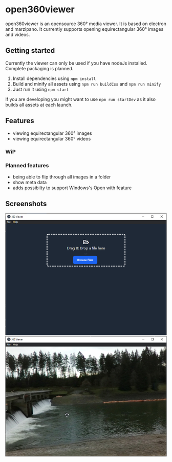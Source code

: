 # open360viewer
open360viewer is an opensource 360° media viewer. It is based on electron and marzipano. It currently supports opening equirectangular 360° images and videos.

## Getting started
Currently the viewer can only be used if you have nodeJs installed. Complete packaging is planned.
1. Install dependencies using `npm install`
2. Build and minify all assets using `npm run buildCss` and `npm run minify`
3. Just run it using `npm start`

If you are developing you might want to use `npm run startDev` as it also builds all assets at each launch.
## Features
- viewing equirectangular 360° images
- viewing equirectangular 360° videos
### WiP
### Planned features
- being able to flip through all images in a folder
- show meta data
- adds possibilty to support Windows's Open with feature
## Screenshots

![App when no game is loaded](https://github.com/TheGreyDiamond/open360viewer/blob/central/screenshots/noImageLoaded.png?raw=true)
![App when no game is loaded](https://github.com/TheGreyDiamond/open360viewer/blob/central/screenshots/imageLoaded.png?raw=true)

